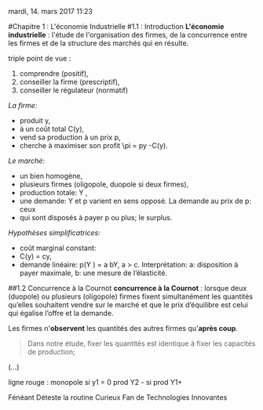 mardi, 14. mars 2017 11:23 

#Chapitre 1 : L'économie Industrielle
#1.1 : Introduction
**L'économie industrielle** : l'étude de l'organisation des firmes, de la concurrence entre les firmes et de la structure des marchés qui en résulte. 

triple point de vue : 
1. comprendre (positif),
2. conseiller la firme (prescriptif),
3. conseiller le régulateur (normatif)

*La firme:*

* produit y,
* à un coût total C(y),
* vend sa production à un prix p,
* cherche à maximiser son profit \pi = py -C(y).

*Le marché:*

* un bien homogène,
* plusieurs firmes (oligopole, duopole si deux firmes),
* production totale: Y ,
* une demande: Y et p varient en sens opposé. La demande au prix de p: ceux
* qui sont disposés à payer p ou plus; le surplus.

*Hypothèses simplificatrices:*

* coût marginal constant: 
* C(y) = cy,
* demande linéaire: p(Y ) = a bY, a > c. Interprétation: a: disposition à payer maximale, b: une mesure de l’élasticité.

##1.2 Concurrence à la Cournot
**concurrence à la Cournot** : lorsque deux (duopole) ou plusieurs (oligopole) firmes fixent simultanément les quantités qu’elles souhaitent vendre sur le marché et que le prix d’équilibre est celui qui égalise l’offre et la demande.

Les firmes n'**observent** les quantités des autres firmes qu'**après coup**. 

> Dans notre étude, fixer les quantités est identique à fixer les capacités de
production;

(...)

ligne rouge : monopole si y1 = 0
prod Y2 - si prod Y1+

Fénéant
Déteste la routine
Curieux 
Fan de Technologies Innovantes